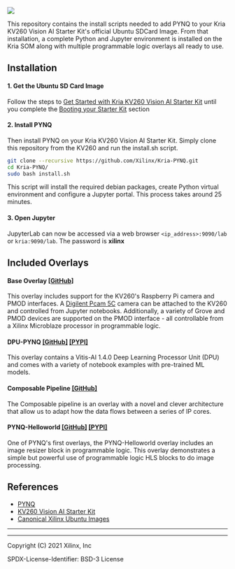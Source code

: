 ![](./kriapynq.png)

This repository contains the install scripts needed to add PYNQ to your Kria KV260 Vision AI Starter Kit's official Ubuntu SDCard Image.  From that installation, a complete Python and Jupyter environment is installed on the Kria SOM along with multiple programmable logic overlays all ready to use.  

## Installation

#### 1. Get the Ubuntu SD Card Image 
Follow the steps to [Get Started with Kria KV260 Vision AI Starter Kit](https://www.xilinx.com/products/som/kria/kv260-vision-starter-kit/kv260-getting-started-ubuntu/setting-up-the-sd-card-image.html) until you complete the [Booting your Starter Kit](https://www.xilinx.com/products/som/kria/kv260-vision-starter-kit/kv260-getting-started-ubuntu/booting-your-starter-kit.html) section

#### 2. Install PYNQ
Then install PYNQ on your Kria KV260 Vision AI Starter Kit.  Simply clone this repository from the KV260 and run the install.sh script.

```bash
git clone --recursive https://github.com/Xilinx/Kria-PYNQ.git
cd Kria-PYNQ/
sudo bash install.sh
```

This script will install the required debian packages, create Python virtual environment and configure a Jupyter portal.  This process takes around 25 minutes.

#### 3. Open Jupyter

JupyterLab can now be accessed via a web browser `<ip_address>:9090/lab` or `kria:9090/lab`. The password is **xilinx**

## Included Overlays

#### Base Overlay [\[GitHub\]](kv260/base)

This overlay includes support for the KV260's Raspberry Pi camera and PMOD interfaces.  A [Digilent Pcam 5C](https://digilent.com/reference/add-ons/pcam-5c/start?redirect=1) camera can be attached to the KV260 and controlled from Jupyter notebooks.  Additionally, a variety of Grove and PMOD devices are supported on the PMOD interface - all controllable from a Xilinx Microblaze processor in programmable logic.  

#### DPU-PYNQ [\[GitHub\]](https://github.com/Xilinx/DPU-PYNQ) [\[PYPI\]](https://pypi.org/project/pynq-dpu/)
This overlay contains a Vitis-AI 1.4.0 Deep Learning Processor Unit (DPU) and comes with a variety of notebook examples with pre-trained ML models.

#### Composable Pipeline [\[GitHub\]](https://github.com/Xilinx/PYNQ_Composable_Pipeline) 
The Composable pipeline is an overlay with a novel and clever architecture that allow us to adapt how the data flows between a series of IP cores.

#### PYNQ-Helloworld [\[GitHub\]](https://github.com/Xilinx/PYNQ-HelloWorld) [\[PYPI\]](https://pypi.org/project/pynq-helloworld/)
One of PYNQ's first overlays, the PYNQ-Helloworld overlay includes an image resizer block in programmable logic.  This overlay demonstrates a simple but powerful use of programmable logic HLS blocks to do image processing. 

## References

- [PYNQ](https://www.pynq.io)
- [KV260 Vision AI Starter Kit](https://www.xilinx.com/products/som/kria/kv260-vision-starter-kit)
- [Canonical Xilinx Ubuntu Images](https://ubuntu.com/download/xilinx)

----
----

Copyright (C) 2021 Xilinx, Inc

SPDX-License-Identifier: BSD-3 License

